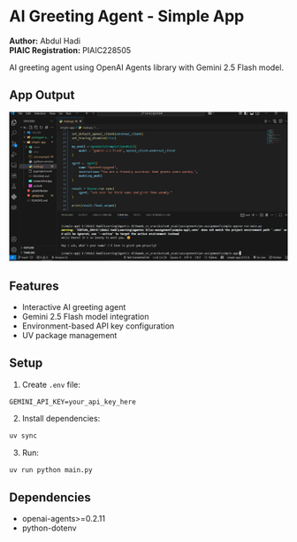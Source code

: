 # AI Greeting Agent - Simple App

**Author:** Abdul Hadi  
**PIAIC Registration:** PIAIC228505

AI greeting agent using OpenAI Agents library with Gemini 2.5 Flash model.

## App Output

![App Output](screenshot.jpg)

## Features

- Interactive AI greeting agent
- Gemini 2.5 Flash model integration
- Environment-based API key configuration
- UV package management

## Setup

1. Create `.env` file:

```
GEMINI_API_KEY=your_api_key_here
```

2. Install dependencies:

```bash
uv sync
```

3. Run:

```bash
uv run python main.py
```

## Dependencies

- openai-agents>=0.2.11
- python-dotenv
